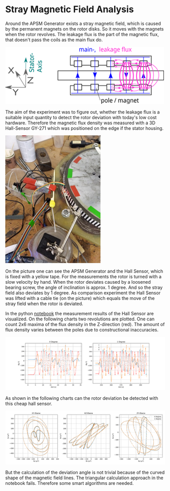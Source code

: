 # Stray Magnetic Field Analysis

Around the APSM Generator exists a stray magnetic field, which is caused by the permanent magnets on the rotor disks. So it moves with the magnets when the rotor revolves. The leakage flux is the part of the magnetic flux, that doesn't pass the coils as the main flux do.

<img src="./Stray_Field_Analysis/Streufluss_en2.svg" width="500" />

The aim of the experiment was to figure out, whether the leakage flux is a suitable input quantity to detect the rotor deviation with today's low cost hardware.
Therefore the magnetic flux density was measured with a 3D Hall-Sensor GY-271 which was positioned on the edge if the stator housing.

<img src="./measurement_data/StrayField/HallSensorUKabelbinder.jpg" width="300" />

On the picture one can see the APSM Generator and the Hall Sensor, which is fixed with a yellow tape. For the measurements the rotor is turned with a slow velocity by hand. When the rotor deviates caused by a loosened bearing screw, the angle of inclination is approx. 1 degree. And so the stray field also deviates by 1 degree. As comparison experiment the Hall Sensor was lifted with a cable tie (on the picture) which equals the move of the stray field when the rotor is deviated.

In the python [notebook](./Stray_Field_Analysis/MagneticStrayFieldAnalysis.ipynb) the measurement results of the Hall Sensor are visualized.
On the following charts two revolutions are plotted. One can count 2x6 maxima of the flux density in the Z-direction (red). The amount of flux density varies between the poles due to constructional inaccuracies.

<img src="./Stray_Field_Analysis/20210310_1D_Hall_alle_KOS_MA.svg" width="800" />

As shown in the following charts can the rotor deviation be detected with this cheap hall sensor.

<img src="./Stray_Field_Analysis/20210310_2D_Hall_alle_KOS_MA.svg" width="800" />

But the calculation of the deviation angle is not trivial because of the curved shape of the magnetic field lines. The triangular calculation approach in the notebook fails.
Therefore some smart algorithms are needed.